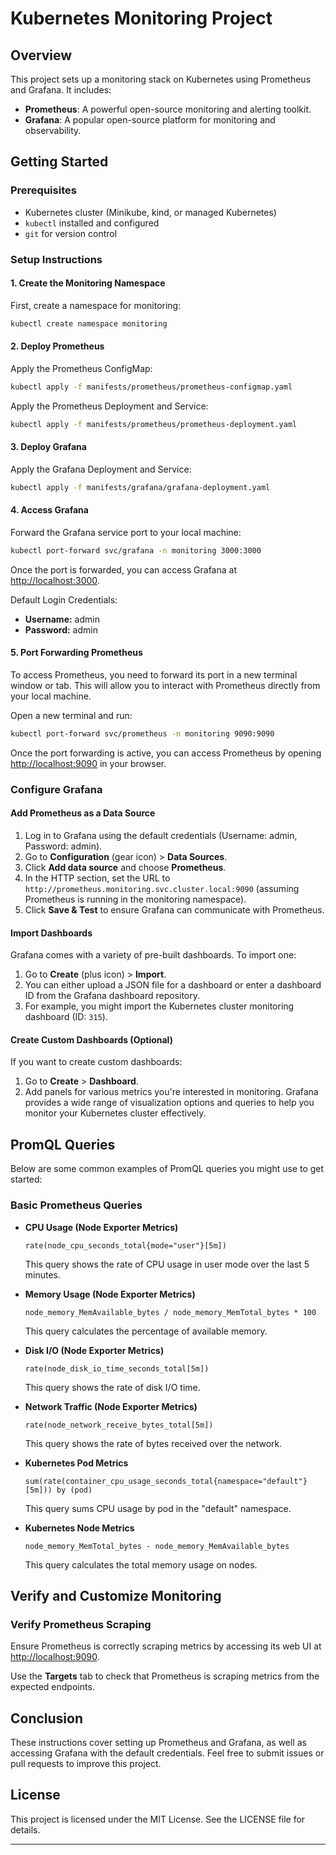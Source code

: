 # Kubernetes Monitoring Project

## Overview

This project sets up a monitoring stack on Kubernetes using Prometheus and Grafana. It includes:

- **Prometheus**: A powerful open-source monitoring and alerting toolkit.
- **Grafana**: A popular open-source platform for monitoring and observability.

## Getting Started

### Prerequisites

- Kubernetes cluster (Minikube, kind, or managed Kubernetes)
- `kubectl` installed and configured
- `git` for version control

### Setup Instructions

#### 1. Create the Monitoring Namespace

First, create a namespace for monitoring:

```bash
kubectl create namespace monitoring
```

#### 2. Deploy Prometheus

Apply the Prometheus ConfigMap:

```bash
kubectl apply -f manifests/prometheus/prometheus-configmap.yaml
```

Apply the Prometheus Deployment and Service:

```bash
kubectl apply -f manifests/prometheus/prometheus-deployment.yaml
```

#### 3. Deploy Grafana

Apply the Grafana Deployment and Service:

```bash
kubectl apply -f manifests/grafana/grafana-deployment.yaml
```

#### 4. Access Grafana

Forward the Grafana service port to your local machine:

```bash
kubectl port-forward svc/grafana -n monitoring 3000:3000
```

Once the port is forwarded, you can access Grafana at [http://localhost:3000](http://localhost:3000).

Default Login Credentials:

- **Username:** admin
- **Password:** admin

#### 5. Port Forwarding Prometheus

To access Prometheus, you need to forward its port in a new terminal window or tab. This will allow you to interact with Prometheus directly from your local machine.

Open a new terminal and run:

```bash
kubectl port-forward svc/prometheus -n monitoring 9090:9090
```

Once the port forwarding is active, you can access Prometheus by opening [http://localhost:9090](http://localhost:9090) in your browser.

### Configure Grafana

#### Add Prometheus as a Data Source

1. Log in to Grafana using the default credentials (Username: admin, Password: admin).
2. Go to **Configuration** (gear icon) > **Data Sources**.
3. Click **Add data source** and choose **Prometheus**.
4. In the HTTP section, set the URL to `http://prometheus.monitoring.svc.cluster.local:9090` (assuming Prometheus is running in the monitoring namespace).
5. Click **Save & Test** to ensure Grafana can communicate with Prometheus.

#### Import Dashboards

Grafana comes with a variety of pre-built dashboards. To import one:

1. Go to **Create** (plus icon) > **Import**.
2. You can either upload a JSON file for a dashboard or enter a dashboard ID from the Grafana dashboard repository.
3. For example, you might import the Kubernetes cluster monitoring dashboard (ID: `315`).

#### Create Custom Dashboards (Optional)

If you want to create custom dashboards:

1. Go to **Create** > **Dashboard**.
2. Add panels for various metrics you're interested in monitoring. Grafana provides a wide range of visualization options and queries to help you monitor your Kubernetes cluster effectively.

## PromQL Queries

Below are some common examples of PromQL queries you might use to get started:

### Basic Prometheus Queries

- **CPU Usage (Node Exporter Metrics)**
  ```promql
  rate(node_cpu_seconds_total{mode="user"}[5m])
  ```
  This query shows the rate of CPU usage in user mode over the last 5 minutes.

- **Memory Usage (Node Exporter Metrics)**
  ```promql
  node_memory_MemAvailable_bytes / node_memory_MemTotal_bytes * 100
  ```
  This query calculates the percentage of available memory.

- **Disk I/O (Node Exporter Metrics)**
  ```promql
  rate(node_disk_io_time_seconds_total[5m])
  ```
  This query shows the rate of disk I/O time.

- **Network Traffic (Node Exporter Metrics)**
  ```promql
  rate(node_network_receive_bytes_total[5m])
  ```
  This query shows the rate of bytes received over the network.

- **Kubernetes Pod Metrics**
  ```promql
  sum(rate(container_cpu_usage_seconds_total{namespace="default"}[5m])) by (pod)
  ```
  This query sums CPU usage by pod in the "default" namespace.

- **Kubernetes Node Metrics**
  ```promql
  node_memory_MemTotal_bytes - node_memory_MemAvailable_bytes
  ```
  This query calculates the total memory usage on nodes.

## Verify and Customize Monitoring

### Verify Prometheus Scraping

Ensure Prometheus is correctly scraping metrics by accessing its web UI at [http://localhost:9090](http://localhost:9090).

Use the **Targets** tab to check that Prometheus is scraping metrics from the expected endpoints.

## Conclusion

These instructions cover setting up Prometheus and Grafana, as well as accessing Grafana with the default credentials. Feel free to submit issues or pull requests to improve this project.

## License

This project is licensed under the MIT License. See the LICENSE file for details.

---
